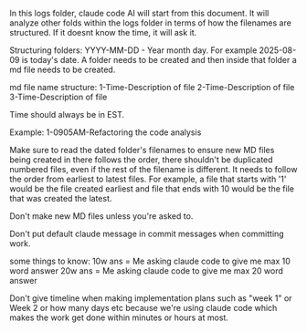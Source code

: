 In this logs folder, claude code AI will start from this document. It will analyze other folds within the logs folder in terms of how the filenames are structured. If it doesnt know the time, it will ask it.

Structuring folders: YYYY-MM-DD - Year month day. For example 2025-08-09 is today's date. A folder needs to be created and then inside that folder a md file needs to be created.

md file name structure:
1-Time-Description of file
2-Time-Description of file
3-Time-Description of file

Time should always be in EST.

Example:
1-0905AM-Refactoring the code analysis

Make sure to read the dated folder's filenames to ensure new MD files being created in there follows the order, there shouldn't be duplicated numbered files, even if the rest of the filename is different. It needs to follow the order from earliest to latest files. For example, a file that starts with '1' would be the file created earliest and file that ends with 10 would be the file that was created the latest.

Don't make new MD files unless you're asked to. 

Don't put default claude message in commit messages when committing work.

some things to know:
10w ans = Me asking claude code to give me max 10 word answer
20w ans = Me asking claude code to give me max 20 word answer

Don't give timeline when making implementation plans such as "week 1" or Week 2 or how many days etc because we're using claude code which makes the work get done within minutes or hours at most.